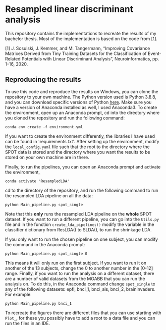 # Resampled linear discriminant analysis
This repository contains the implementations to recreate the results of my bachelor thesis. Most of the implementation is based on the code from [1].

[1] J. Sosulski, J. Kemmer, and M. Tangermann, “Improving Covariance Matrices Derived from Tiny Training Datasets for the Classification of Event-Related Potentials with Linear Discriminant Analysis”, Neuroinformatics, pp. 1–16, 2020.

## Reproducing the results
To use this code and reproduce the results on Windows, you can clone the repository to your own machine. The Python version used is Python 3.8.8, and you can download specific versions of Python [here](https://www.python.org/downloads/). Make sure you have a version of Anaconda installed as well, I used Anaconda3. To create the environment, open up an Anaconda prompt, cd into the directory where you cloned the repository and run the following command:
```
conda env create -f environment.yml
```
If you want to create the environment differently, the libraries I have used can be found in 'requirements.txt'. After setting up the environment, modify the `local_config.yaml` file such that the root to the directory where the SPOT data is stored and the directory where you want the results to be stored on your own machine are in there.

Finally, to run the pipelines, you can open an Anaconda prompt and activate the environment,
```
conda activate 'ResampledLDA'
```
cd to the directory of the repository, and run the following command to run the resampled LDA pipeline on all the data:
 ```
 python Main_pipeline.py spot_single
 ```
Note that this __only__ runs the resampled LDA pipeline on the __whole__ SPOT dataset. If you want to run a different pipeline, you can go into the `Utils.py` file and in the function `create_lda_pipelines()` modify the variable in the classifier dictionary from ResLDA() to SLDA(), to run the shrinkage LDA.

If you only want to run the chosen pipeline on one subject, you can modify the command in the Anaconda prompt:
 ```
 python Main_pipeline.py spot_single 0
 ```
This means it will only run on the first subject. If you want to run it on another of the 13 subjects, change the 0 to another number in the [0-12] range. Finally, if you want to run the analysis on a different dataset, there are a number of valid datasets from the MOABB that you can run the analysis on. To do this, in the Anaconda command change `spot_single` to any of the following datasets: epfl, bnci_1, bnci_als, bnci_2, braininvaders. For example:
 ```
 python Main_pipeline.py bnci_1
 ```
 
 To recreate the figures there are different files that you can use starting with `Plot_`, for these you possibly have to add a root to a data file and you can run the files in an IDE.
